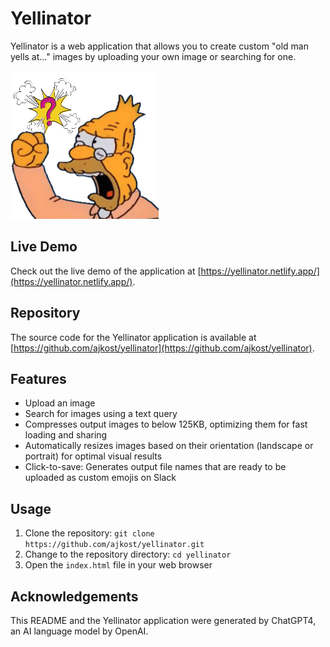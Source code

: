 # Yellinator

Yellinator is a web application that allows you to create custom "old man yells at..." images by uploading your own image or searching for one.

![Example Image](/images/old-man-yells-at-question-mark.png)

## Live Demo

Check out the live demo of the application at [https://yellinator.netlify.app/](https://yellinator.netlify.app/).

## Repository

The source code for the Yellinator application is available at [https://github.com/ajkost/yellinator](https://github.com/ajkost/yellinator).

## Features

- Upload an image
- Search for images using a text query
- Compresses output images to below 125KB, optimizing them for fast loading and sharing
- Automatically resizes images based on their orientation (landscape or portrait) for optimal visual results
- Click-to-save: Generates output file names that are ready to be uploaded as custom emojis on Slack

## Usage

1. Clone the repository: `git clone https://github.com/ajkost/yellinator.git`
2. Change to the repository directory: `cd yellinator`
3. Open the `index.html` file in your web browser

## Acknowledgements

This README and the Yellinator application were generated by ChatGPT4, an AI language model by OpenAI.
